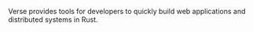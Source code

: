 Verse provides tools for developers to quickly build web applications and distributed systems in Rust.

